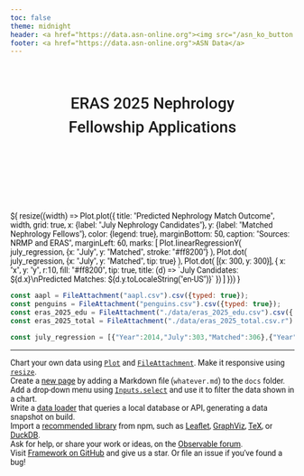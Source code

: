 ```yaml
---
toc: false
theme: midnight
header: <a href="https://data.asn-online.org"><img src="/asn_ko_button.png"></a>
footer: <a href="https://data.asn-online.org">ASN Data</a>
---
```


<style>

@import url('https://fonts.googleapis.com/css2?family=Roboto:wght@400;700&display=swap');

body {
  font-family: 'Roboto', sans-serif;
}

.observablehq {
  font-family: 'Roboto', sans-serif;
  font-size: 3em;
}

svg {
  font-family: 'Roboto', sans-serif;
  font-size: 14px;
}

.hero {
  display: flex;
  flex-direction: column;
  align-items: center;
  font-family: 'Roboto', sans-serif;
  margin: 4rem 0 8rem;
  color: "#0077c8";
  text-wrap: balance;
  text-align: center;
}

.hero h2 {
  margin: 0;
  max-width: 34em;
  font-size: 2em;
  font-style: initial;
  font-weight: 500;
  color: "#0077c8";
  line-height: 1.5;
}
#observablehq-footer > div:nth-child(2) > a:nth-child(1){
  font-size: 3em;
}

@media (min-width: 640px) {
  .hero h1 {
    font-size: 90px;
  }
}

</style>

<div class="hero">
  <h2>ERAS 2025 Nephrology Fellowship Applications</h1>
</div>

<div class="grid grid-cols-1" style="grid-auto-rows: 504px;">
  <div class="card">${
    resize((width) => Plot.plot({
  title: "Predicted Nephrology Match Outcome",
  width,
  grid: true,
  x: {label: "July Nephrology Candidates"},
  y: {label: "Matched Nephrology Fellows"},
  color: {legend: true},
  marginBottom: 50,
  caption: "Sources: NRMP and ERAS",
  marginLeft: 60,
  marks: [
    Plot.linearRegressionY(
      july_regression, 
      {x: "July", y: "Matched", stroke: "#ff8200"}
    ),
    Plot.dot(
      july_regression, 
      {x: "July", y: "Matched", tip: true}
    ),
    Plot.dot(
      [{x: 300, y: 300}], 
      {
        x: "x",
        y: "y",
        r:10,
        fill: "#ff8200",
        tip: true,
        title: (d) => `July Candidates: ${d.x}\nPredicted Matches: ${d.y.toLocaleString("en-US")}`
    })
  ]
  }))
}

</div>
</div>

```js
const aapl = FileAttachment("aapl.csv").csv({typed: true});
const penguins = FileAttachment("penguins.csv").csv({typed: true});
const eras_2025_edu = FileAttachment("./data/eras_2025_edu.csv").csv({ typed: true});
const eras_2025_total = FileAttachment("./data/eras_2025_total.csv.r").csv({ typed: true });

const july_regression = [{"Year":2014,"July":303,"Matched":306},{"Year":2015,"July":274,"Matched":254},{"Year":2016,"July":236,"Matched":276},{"Year":2017,"July":235,"Matched":284},{"Year":2018,"July":252,"Matched":285},{"Year":2019,"July":286,"Matched":291},{"Year":2020,"July":273,"Matched":291},{"Year":2021,"July":375,"Matched":345},{"Year":2022,"July":349,"Matched":335},{"Year":2023,"July":368,"Matched":359}]
```

---


<div class="grid grid-cols-4">
  <div class="card">
    Chart your own data using <a href="https://observablehq.com/framework/lib/plot"><code>Plot</code></a> and <a href="https://observablehq.com/framework/javascript/files"><code>FileAttachment</code></a>. Make it responsive using <a href="https://observablehq.com/framework/javascript/display#responsive-display"><code>resize</code></a>.
  </div>
  <div class="card">
    Create a <a href="https://observablehq.com/framework/routing">new page</a> by adding a Markdown file (<code>whatever.md</code>) to the <code>docs</code> folder.
  </div>
  <div class="card">
    Add a drop-down menu using <a href="https://observablehq.com/framework/javascript/inputs"><code>Inputs.select</code></a> and use it to filter the data shown in a chart.
  </div>
  <div class="card">
    Write a <a href="https://observablehq.com/framework/loaders">data loader</a> that queries a local database or API, generating a data snapshot on build.
  </div>
  <div class="card">
    Import a <a href="https://observablehq.com/framework/javascript/imports">recommended library</a> from npm, such as <a href="https://observablehq.com/framework/lib/leaflet">Leaflet</a>, <a href="https://observablehq.com/framework/lib/dot">GraphViz</a>, <a href="https://observablehq.com/framework/lib/tex">TeX</a>, or <a href="https://observablehq.com/framework/lib/duckdb">DuckDB</a>.
  </div>
  <div class="card">
    Ask for help, or share your work or ideas, on the <a href="https://talk.observablehq.com/">Observable forum</a>.
  </div>
  <div class="card">
    Visit <a href="https://github.com/observablehq/framework">Framework on GitHub</a> and give us a star. Or file an issue if you’ve found a bug!
  </div>
</div>
